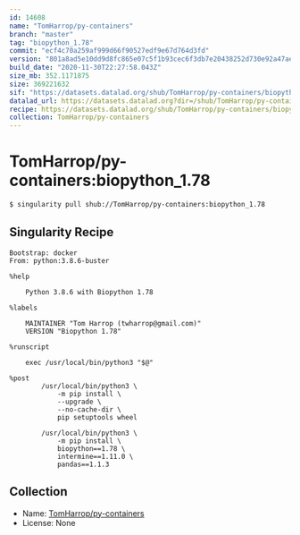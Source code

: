 ```yaml
---
id: 14608
name: "TomHarrop/py-containers"
branch: "master"
tag: "biopython_1.78"
commit: "ecf4c70a259af999d66f90527edf9e67d764d3fd"
version: "801a8ad5e10dd9d8fc865e07c5f1b93cec6f3db7e20438252d730e92a47ae90f"
build_date: "2020-11-30T22:27:58.043Z"
size_mb: 352.1171875
size: 369221632
sif: "https://datasets.datalad.org/shub/TomHarrop/py-containers/biopython_1.78/2020-11-30-ecf4c70a-801a8ad5/801a8ad5e10dd9d8fc865e07c5f1b93cec6f3db7e20438252d730e92a47ae90f.sif"
datalad_url: https://datasets.datalad.org?dir=/shub/TomHarrop/py-containers/biopython_1.78/2020-11-30-ecf4c70a-801a8ad5/
recipe: https://datasets.datalad.org/shub/TomHarrop/py-containers/biopython_1.78/2020-11-30-ecf4c70a-801a8ad5/Singularity
collection: TomHarrop/py-containers
---
```


# TomHarrop/py-containers:biopython_1.78

```bash
$ singularity pull shub://TomHarrop/py-containers:biopython_1.78
```

## Singularity Recipe

```singularity
Bootstrap: docker
From: python:3.8.6-buster

%help

    Python 3.8.6 with Biopython 1.78
    
%labels

    MAINTAINER "Tom Harrop (twharrop@gmail.com)"
    VERSION "Biopython 1.78"

%runscript

    exec /usr/local/bin/python3 "$@"

%post
        /usr/local/bin/python3 \
        	-m pip install \
        	--upgrade \
        	--no-cache-dir \
        	pip setuptools wheel

        /usr/local/bin/python3 \
        	-m pip install \
	        biopython==1.78 \
    	    intermine==1.11.0 \
    	    pandas==1.1.3
```

## Collection

 - Name: [TomHarrop/py-containers](https://github.com/TomHarrop/py-containers)
 - License: None

